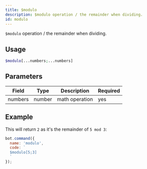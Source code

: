 ```yaml
---
title: $modulo
description: $modulo operation / the remainder when dividing.
id: modulo
---
```


`$modulo` operation / the remainder when dividing.

## Usage

```php
$modulo[...numbers;...numbers]
```

## Parameters 


| Field     | Type    | Description                                        | Required |
|-----------|---------|----------------------------------------------------|----------|
| numbers      | number  | math operation                            | yes      |


## Example

This will return `2` as it's the remainder of `5 mod 3`:

```javascript
bot.command({
  name: 'modulo',
  code: `
  $modulo[5;3]
  `
});
```
